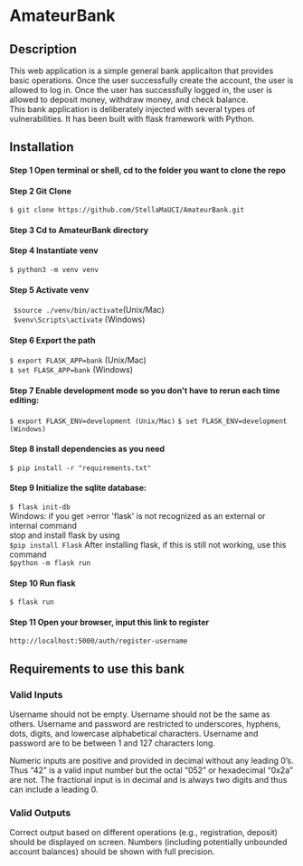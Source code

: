 # AmateurBank
## Description
This web application is a simple general bank applicaiton that provides basic operations. 
Once the user successfully create the account, the user is allowed to log in.
Once the user has successfully logged in, the user is allowed to deposit money, withdraw money, and check balance.   
This bank application is deliberately injected with several types of vulnerabilities.
It has been built with flask framework with Python.

## Installation
#### Step 1 Open terminal or shell, cd to the folder you want to clone the repo 

#### Step 2 Git Clone
```$ git clone https://github.com/StellaMaUCI/AmateurBank.git ```
#### Step 3 Cd to AmateurBank directory
#### Step 4 Instantiate venv
```$ python3 -m venv venv```
#### Step 5 Activate venv 
``` $source ./venv/bin/activate```(Unix/Mac)  
``` $venv\Scripts\activate``` (Windows)
#### Step 6 Export the path
```$ export FLASK_APP=bank``` (Unix/Mac)  
```$ set FLASK_APP=bank``` (Windows)
#### Step 7 Enable development mode so you don't have to rerun each time editing:
```$ export FLASK_ENV=development (Unix/Mac)```
```$ set FLASK_ENV=development (Windows)```
#### Step 8 install dependencies as you need
```$ pip install -r "requirements.txt"```
#### Step 9 Initialize the sqlite database:
```$ flask init-db```  
Windows: if you get >error 'flask' is not recognized as an external or internal command  
stop and install flask by using   
```$pip install Flask```
After installing flask, if this is still not working, use this command   
```$python -m flask run```
#### Step 10 Run flask
```$ flask run```
#### Step 11 Open your browser, input this link to register
```http://localhost:5000/auth/register-username```  

## Requirements to use this bank
### Valid Inputs
Username should not be empty.
Username should not be the same as others.
Username and password are restricted to underscores, hyphens, dots, digits, and lowercase alphabetical characters.
Username and password are to be between 1 and 127 characters long.

Numeric inputs are positive and provided in decimal without any leading 0’s. 
Thus “42” is a valid input number but the octal “052” or hexadecimal “0x2a” are not. 
The fractional input is in decimal and is always two digits and thus can include a leading 0.

### Valid Outputs
Correct output based on different operations (e.g., registration, deposit) should be displayed on screen. 
Numbers (including potentially unbounded account balances) should be shown with full precision.
